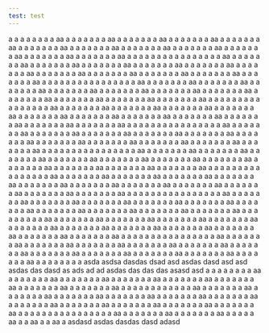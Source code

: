 ```yaml
---
test: test
---
```


a a a a a a a a aa a a a a a a a aa a a a a a a a aa a a a a a a a aa a a a a a a a aa a a a a a a a aa a a a a a a a aa a a a a a a a aa a a a a a a a aa a a a a a a a aa a a a a a a a aa a a a a a a a aa a a a a a a a a a a a a a a a a aa a a a a a a a aa a a a a a a a aa a a a a a a a aa a a a a a a a aa a a a a a a a aa a a a a a a a aa a a a a a a a aa a a a a a a a aa a a a a a a a aa a a a a a a a aa a a a a a a a aa a a a a a a a a a a a a a a a a aa a a a a a a a aa a a a a a a a aa a a a a a a a aa a a a a a a a aa a a a a a a a aa a a a a a a a aa a a a a a a a aa a a a a a a a aa a a a a a a a aa a a a a a a a aa a a a a a a a aa a a a a a a a a a a a a a a a a aa a a a a a a a aa a a a a a a a aa a a a a a a a aa a a a a a a a aa a a a a a a a aa a a a a a a a aa a a a a a a a aa a a a a a a a aa a a a a a a a aa a a a a a a a aa a a a a a a a aa a a a a a a a a a a a a a a a a aa a a a a a a a aa a a a a a a a aa a a a a a a a aa a a a a a a a aa a a a a a a a aa a a a a a a a aa a a a a a a a aa a a a a a a a aa a a a a a a a aa a a a a a a a aa a a a a a a a aa a a a a a a a a a a a a a a a a aa a a a a a a a aa a a a a a a a aa a a a a a a a aa a a a a a a a aa a a a a a a a aa a a a a a a a aa a a a a a a a aa a a a a a a a aa a a a a a a a aa a a a a a a a aa a a a a a a a aa a a a a a a a a a a a a a a a a aa a a a a a a a aa a a a a a a a aa a a a a a a a aa a a a a a a a aa a a a a a a a aa a a a a a a a aa a a a a a a a aa a a a a a a a aa a a a a a a a aa a a a a a a a aa a a a a a a a aa a a a a a a a a a a a a a a a a aa a a a a a a a aa a a a a a a a aa a a a a a a a aa a a a a a a a aa a a a a a a a aa a a a a a a a aa a a a a a a a aa a a a a a a a aa a a a a a a a aa a a a a a a a aa a a a a a a a a a aa a a a a a a a aa a a a a a a a aa a a a a a a a aa a a a a a a a aa a a a a a a a aa a a a a a a a aa a a a a a a a aa a a a a a a a aa a a a a a a a aa a a a a a a a aa a a a a a a a aa a a a a a a a a a a a a a a a a aa a a a a a a a aa a a a a a a a aa a a a a a a a aa a a a a a a a aa a a a a a a a aa a a a a a a a aa a a a a a a a aa a a a a a a a aa a a a a a a a aa a a a a a a a aa a a a a a a a aa a a a a a a a a asda asdsa dasdas dsad asd asdas dasd asd asd asdas das dasd as ads ad ad asdas das das das asasd asd a a a a a a a a aa a a a a a a a aa a a a a a a a aa a a a a a a a aa a a a a a a a aa a a a a a a a aa a a a a a a a aa a a a a a a a aa a a a a a a a a a a a a aa a a a a a a a aa a a a a a a a aa a a a a a a a aa a a a a a a a aa a a a a a a a aa a a a a a a a aa a a a a a a a aa a a a a a a a aa a a a a a a a aa a a a a a a a aa a a a a a a a aa a a a a a a a a a a a a a a a a aa a a a a a a a aa a a a a a a a aa a a a a a aa a a aa a a aa a asdasd asdas dasdas dasd adasd 